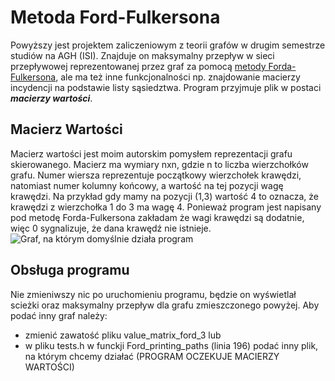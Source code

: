 # Metoda Ford-Fulkersona
Powyższy jest projektem zaliczeniowym z teorii grafów w drugim semestrze studiów na AGH (ISI).
Znajduje on maksymalny przepływ w sieci przepływowej reprezentowanej przez graf za pomocą [metody Forda-Fulkersona](https://pl.wikipedia.org/wiki/Metoda_Forda-Fulkersona), ale ma też inne funkcjonalności np. znajdowanie macierzy incydencji na podstawie listy sąsiedztwa. 
Program przyjmuje plik w postaci **_macierzy wartości_**.

## Macierz Wartości
Macierz wartości jest moim autorskim pomysłem reprezentacji grafu skierowanego. Macierz ma wymiary nxn, gdzie n to liczba wierzchołków grafu. Numer wiersza reprezentuje początkowy wierzchołek krawędzi, natomiast numer kolumny końcowy, a wartość na tej pozycji wagę krawędzi. Na przykład gdy mamy na pozycji (1,3) wartość 4 to oznacza, że krawędzi z wierzchołka 1 do 3 ma wagę 4. Ponieważ program jest napisany pod metodę Forda-Fulkersona zakładam że wagi krawędzi są dodatnie, więc 0 sygnalizuje, że dana krawędź nie istnieje.![Graf, na którym domyślnie działa program](https://github.com/fiszuuu/TG_projekt/blob/main/graf_domy%C5%9Blny.png)

## Obsługa programu
Nie zmieniwszy nic po uruchomieniu programu, będzie on wyświetlał scieżki oraz maksymalny przepływ dla grafu zmieszczonego powyżej. Aby podać inny graf należy:
- zmienić zawatość pliku value_matrix_ford_3 lub
- w pliku tests.h w funckji Ford_printing_paths (linia 196) podać inny plik, na którym chcemy działać (PROGRAM OCZEKUJE MACIERZY WARTOŚCI)
